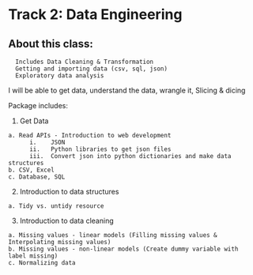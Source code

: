 # Track 2: Data Engineering

## About this class:
	
~~~~
  Includes Data Cleaning & Transformation
  Getting and importing data (csv, sql, json)
  Exploratory data analysis	
~~~~
I will be able to get data, understand the data, wrangle it, 
Slicing & dicing


Package includes:

  1. Get Data
  
    a. Read APIs - Introduction to web development
          i.    JSON
          ii.   Python libraries to get json files
          iii.  Convert json into python dictionaries and make data structures
    b. CSV, Excel
    c. Database, SQL
  2. Introduction to data structures
  
    a. Tidy vs. untidy resource
  3. Introduction to data cleaning 
  
    a. Missing values - linear models (Filling missing values & Interpolating missing values)
    b. Missing values - non-linear models (Create dummy variable with label missing)
    c. Normalizing data

